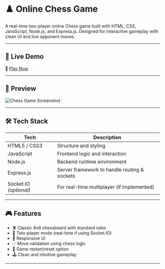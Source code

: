 # ♟️ Online Chess Game

A real-time two-player online Chess game built with HTML, CSS, JavaScript, Node.js, and Express.js. Designed for interactive gameplay with clean UI and live opponent moves.

---

## 🚀 Live Demo

🔗 [Play Now](https://your-deployed-link.com)

---

## 📸 Preview

![Chess Game Screenshot](./assets/preview.png)

---

## 🛠️ Tech Stack

| Tech         | Description                                |
|--------------|--------------------------------------------|
| HTML5 / CSS3 | Structure and styling                      |
| JavaScript   | Frontend logic and interaction             |
| Node.js      | Backend runtime environment                |
| Express.js   | Server framework to handle routing & sockets |
| Socket.IO *(optional)* | For real-time multiplayer (if implemented) |

---

## 🎮 Features

- ♜ Classic 8x8 chessboard with standard rules  
- 👤 Two-player mode (real-time if using Socket.IO)  
- 📱 Responsive UI  
- ✅ Move validation using chess logic  
- 🔁 Game restart/reset option  
- 🕹️ Clean and intuitive gameplay  

---


